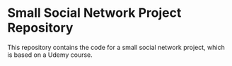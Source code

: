 # Small Social Network Project Repository

This repository contains the code for a small social network project, which is based on a Udemy course.
